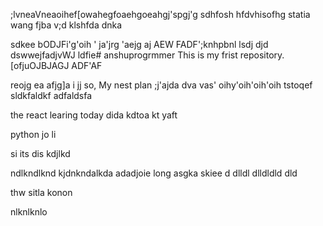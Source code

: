 ;lvneaVneaoihef[owahegfoaehgoeahgj'spgj'g
sdhfosh
hfdvhisofhg
statia
wang
fjba
v;d
klshfda
dnka

sdkee
bODJFi'g'oih
'
ja'jrg
'aejg
aj
AEW
FADF';knhpbnl
lsdj
djd
dswwejfadjvWJ
ldfie# anshuprogrmmer
This is my frist repository.
<br>[ofjuOJBJAGJ
ADF'AF

reojg
ea
afjg]a
i
jj
so, My nest plan
;j'ajda
dva
vas'
oihy'oih'oih'oih tstoqef
sldkfaldkf
adfaldsfa
<html>
  
the react learing 
today dida kdtoa
kt yaft 

python
jo li


si  its dis kdjlkd

ndlkndlknd
kjdnkndalkda
adadjoie
long asgka
skiee
d
dlldl
dlldldld
dld

thw sitla
konon

nlknlknlo
